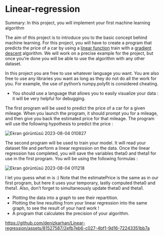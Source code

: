 # Linear-regression

Summary: In this project, you will implement your first machine learning algorithm

The aim of this project is to introduce you to the basic concept behind machine learning.
For this project, you will have to create a program that predicts the price of a car by
using a [linear function](https://en.wikipedia.org/wiki/Linear_function) train with a [gradient descent](https://en.wikipedia.org/wiki/Gradient_descent) algorithm.
We will work on a precise example for the project, but once you’re done you will be
able to use the algorithm with any other dataset.

In this project you are free to use whatever language you want.
You are also free to use any libraries you want as long as they do not do all the work
for you. For example, the use of python’s numpy.polyfit is considered cheating.
* You should use a language that allows you to easily visualize your
  data : it will be very helpful for debugging.

The first program will be used to predict the price of a car for a given mileage.
When you launch the program, it should prompt you for a mileage, and then give
you back the estimated price for that mileage. The program will use the following
hypothesis to predict the price :

![Ekran görüntüsü 2023-08-04 010827](https://github.com/denizkarhan/Linear-regression/assets/81527587/788f1b28-5a2c-49e8-8cb8-83f05f262e23)


The second program will be used to train your model. It will read your dataset file
and perform a linear regression on the data.
Once the linear regression has completed, you will save the variables theta0 and
theta1 for use in the first program.
You will be using the following formulas :

![Ekran görüntüsü 2023-08-04 011218](https://github.com/denizkarhan/Linear-regression/assets/81527587/91be0182-094e-4677-a55a-2e8e5c134fbd)


I let you guess what m is :)
Note that the estimatePrice is the same as in our first program, but here it uses
your temporary, lastly computed theta0 and theta1.
Also, don’t forget to simultaneously update theta0 and theta1.

* Plotting the data into a graph to see their repartition.
* Plotting the line resulting from your linear regression into the same graph, to see the result of your hard work !
* A program that calculates the precision of your algorithm.


https://github.com/denizkarhan/Linear-regression/assets/81527587/2efb7eb6-c027-4bf1-9d16-72243351bb7a

